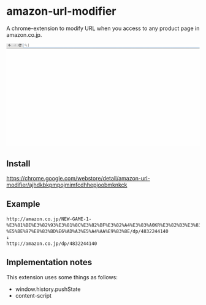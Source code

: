 # amazon-url-modifier
A chrome-extension to modify URL when you access to any product page in amazon.co.jp.

![](/images/screencapture.gif)

## Install
https://chrome.google.com/webstore/detail/amazon-url-modifier/ajhdkbkpmpojmimfcdhhepjoobmknkck

## Example
```
http://amazon.co.jp/NEW-GAME-1-%E3%81%BE%E3%82%93%E3%81%8C%E3%82%BF%E3%82%A4%E3%83%A0KR%E3%82%B3%E3%83%9F%E3%83%83%E3%82%AF%E3%82%B9-%E5%BE%97%E8%83%BD%E6%AD%A3%E5%A4%AA%E9%83%8E/dp/4832244140
↓
http://amazon.co.jp/dp/4832244140
```

## Implementation notes
This extension uses some things as follows:

* window.history.pushState
* content-script
